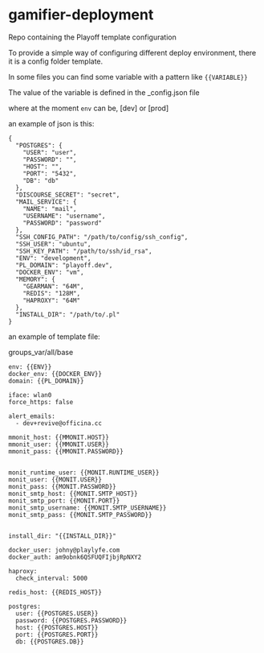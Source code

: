 # gamifier-deployment
Repo containing the Playoff template configuration


To provide a simple way of configuring different deploy environment, there it is a config folder template.

In some files you can find some variable with a pattern like `{{VARIABLE}}`

The value of the variable is defined in the <env>_config.json file

where at the moment `env` can be, [dev] or [prod]

an example of json is this:

```
{
  "POSTGRES": {
    "USER": "user",
    "PASSWORD": "",
    "HOST": "",
    "PORT": "5432",
    "DB": "db"
  },
  "DISCOURSE_SECRET": "secret",
  "MAIL_SERVICE": {
    "NAME": "mail",
    "USERNAME": "username",
    "PASSWORD": "password"
  },
  "SSH_CONFIG_PATH": "/path/to/config/ssh_config",
  "SSH_USER": "ubuntu",
  "SSH_KEY_PATH": "/path/to/ssh/id_rsa",
  "ENV": "development",
  "PL_DOMAIN": "playoff.dev",
  "DOCKER_ENV": "vm",
  "MEMORY": {
    "GEARMAN": "64M",
    "REDIS": "128M",
    "HAPROXY": "64M"
  },
  "INSTALL_DIR": "/path/to/.pl"
}
```

an example of template file:

groups_var/all/base

```
env: {{ENV}}
docker_env: {{DOCKER_ENV}}
domain: {{PL_DOMAIN}}

iface: wlan0
force_https: false

alert_emails:
  - dev+revive@officina.cc

mmonit_host: {{MMONIT.HOST}}
mmonit_user: {{MMONIT.USER}}
mmonit_pass: {{MMONIT.PASSWORD}}


monit_runtime_user: {{MONIT.RUNTIME_USER}}
monit_user: {{MONIT.USER}}
monit_pass: {{MONIT.PASSWORD}}
monit_smtp_host: {{MONIT.SMTP_HOST}}
monit_smtp_port: {{MONIT.PORT}}
monit_smtp_username: {{MONIT.SMTP_USERNAME}}
monit_smtp_pass: {{MONIT.SMTP_PASSWORD}}


install_dir: "{{INSTALL_DIR}}"

docker_user: johny@playlyfe.com
docker_auth: am9obnk6QSFUQFIjbjRpNXY2

haproxy:
  check_interval: 5000

redis_host: {{REDIS_HOST}}

postgres:
  user: {{POSTGRES.USER}}
  password: {{POSTGRES.PASSWORD}}
  host: {{POSTGRES.HOST}}
  port: {{POSTGRES.PORT}}
  db: {{POSTGRES.DB}}
```
